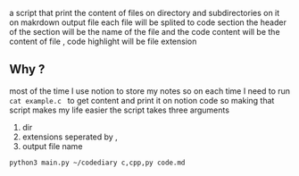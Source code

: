 a script that print the content of files on directory and subdirectories on it
on makrdown output file each file will be splited to code section
the header of the section will be the name of the file
and the code content will be the content of file , code highlight will be file extension
## Why ?
most of the time I use notion to store my notes so on each time I need to run ``cat example.c `` to get content
and print it on notion code so  making that script makes my life easier
the script takes three arguments
1. dir
2. extensions seperated by ,
3. output file name
```sh
python3 main.py ~/codediary c,cpp,py code.md
```




